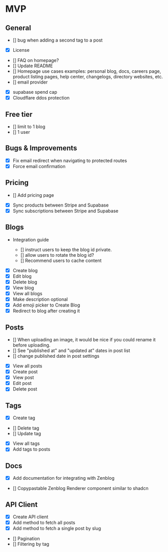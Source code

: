 # MVP

## General

- [] bug when adding a second tag to a post
- [x] License
- [] FAQ on homepage?
- [] Update README
- [] Homepage use cases examples: personal blog, docs, careers page, product listing pages, help center, changelogs, directory websites, etc.
- [] email provider
- [x] supabase spend cap
- [x] Cloudflare ddos protection

## Free tier

- [] limit to 1 blog
- [] 1 user

## Bugs & Improvements

- [x] Fix email redirect when navigating to protected routes
- [x] Force email confirmation

## Pricing

- [] Add pricing page
- [x] Sync products between Stripe and Supabase
- [x] Sync subscriptions between Stripe and Supabase

## Blogs

- Integration guide

  - [] instruct users to keep the blog id private.
  - [] allow users to rotate the blog id?
  - [] Recommend users to cache content

- [x] Create blog
- [x] Edit blog
- [x] Delete blog
- [x] View blog
- [x] View all blogs
- [x] Make description optional
- [x] Add emoji picker to Create Blog
- [x] Redirect to blog after creating it

## Posts

- [] When uploading an image, it would be nice if you could rename it before uploading.
- [] See "published at" and "updated at" dates in post list
- [] change published date in post settings
- [x] View all posts
- [x] Create post
- [x] View post
- [x] Edit post
- [x] Delete post

## Tags

- [x] Create tag
- [] Delete tag
- [] Update tag
- [x] View all tags
- [x] Add tags to posts

## Docs

- [x] Add documentation for integrating with Zenblog
- [] Copypastable Zenblog Renderer component similar to shadcn

## API Client

- [x] Create API client
- [x] Add method to fetch all posts
- [x] Add method to fetch a single post by slug
- [] Pagination
- [] Filtering by tag
